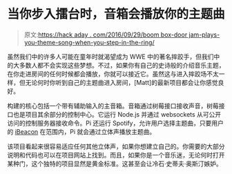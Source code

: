 # 当你步入擂台时，音箱会播放你的主题曲

> 原文:[https://hack aday . com/2016/09/29/boom box-door jam-plays-you-theme-song-when-you-step-in-the-ring/](https://hackaday.com/2016/09/29/boombox-doorjam-plays-your-theme-song-when-you-step-in-the-ring/)

虽然我们中的许多人可能在童年时就渴望成为 WWE 中的著名摔跤手，但我们中的大多数人都不会实现这些梦想。不过，如果你有自己的史诗般的介绍音乐主题，在你走进房间的任何时候都会播放，你就可以接近它。虽然这与进入摔跤场不太一样，但无论何时你听到自己的主题曲进入房间，[Matt]的最新项目都会让你感觉良好。

构建的核心包括一个带有辅助输入的主音箱。音箱通过树莓接口接收声音，树莓接口也是项目其余部分的控制中心。它运行 Node.js 并通过 websockets 从可公开访问的控制服务器接收命令。Pi 还运行 Spotify，允许用户选择主题曲，只要用户的 [iBeacon](http://www.ibeacon.com/what-is-ibeacon-a-guide-to-beacons/) 在范围内，Pi 就会通过立体声播放主题曲。

该项目看起来很容易适应任何其他立体声，如果你想建立自己的。你需要的大部分说明和代码也可以在项目网站上找到。而且，如果你是一个音乐迷，无论何时打开某种门，这个独特的项目显然是黄金标准。这甚至会让冷石·史蒂夫·奥斯汀嫉妒。